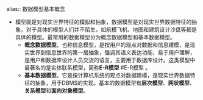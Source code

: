 alias:: 数据模型基本概念

- 模型就是对现实世界特征的模拟和抽象，数据模型是对现实世界数据特征的抽象。对于具体的模型人们并不陌生，如航模飞机、地图和建筑设计沙盘等都是具体的模型。最常用的数据模型分为概念数据模型和基本数据模型。
	- **概念数据模型**。也称信息模型，是按用户的观点对数据和信息建模，是现实世界到信息世界的第一层抽象，强调其语义表达功能，易于用户理解，是用户和数据库设计人员交流的语言，主要用于数据库设计。这类模型中最著名的是实体联系模型，简称**E-R模型** #E-R模型 。
	- **基本数据模型**。它是按计算机系统的观点对数据建模，是现实世界数据特征的抽象，用于DBMS的实现。基本的数据模型有**层次模型**、**网状模型**、**关系模型**和**面向对象模型**。
